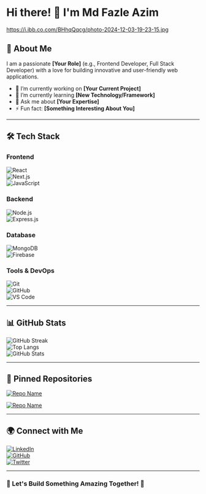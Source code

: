 # Hi there! 👋 I'm Md Fazle Azim  

https://i.ibb.co.com/BHhqQqcg/photo-2024-12-03-19-23-15.jpg 

## 🚀 About Me  
I am a passionate **[Your Role]** (e.g., Frontend Developer, Full Stack Developer) with a love for building innovative and user-friendly web applications.  
- 🔭 I’m currently working on **[Your Current Project]**  
- 🌱 I’m currently learning **[New Technology/Framework]**  
- 💬 Ask me about **[Your Expertise]**  
- ⚡ Fun fact: **[Something Interesting About You]**  

---

## 🛠️ Tech Stack  

### Frontend  
![React](https://img.shields.io/badge/React-61DAFB?style=for-the-badge&logo=react&logoColor=black)  
![Next.js](https://img.shields.io/badge/Next.js-000000?style=for-the-badge&logo=nextdotjs&logoColor=white)  
![JavaScript](https://img.shields.io/badge/JavaScript-F7DF1E?style=for-the-badge&logo=javascript&logoColor=black)  

### Backend  
![Node.js](https://img.shields.io/badge/Node.js-339933?style=for-the-badge&logo=nodedotjs&logoColor=white)  
![Express.js](https://img.shields.io/badge/Express.js-000000?style=for-the-badge&logo=express&logoColor=white)  

### Database  
![MongoDB](https://img.shields.io/badge/MongoDB-4EA94B?style=for-the-badge&logo=mongodb&logoColor=white)  
![Firebase](https://img.shields.io/badge/Firebase-FFCA28?style=for-the-badge&logo=firebase&logoColor=black)  

### Tools & DevOps  
![Git](https://img.shields.io/badge/Git-F05032?style=for-the-badge&logo=git&logoColor=white)  
![GitHub](https://img.shields.io/badge/GitHub-181717?style=for-the-badge&logo=github&logoColor=white)  
![VS Code](https://img.shields.io/badge/VS%20Code-007ACC?style=for-the-badge&logo=visualstudiocode&logoColor=white)  

---

## 📊 GitHub Stats  
![GitHub Streak](https://github-readme-streak-stats.herokuapp.com/?user=your-github-username&theme=dark)  
![Top Langs](https://github-readme-stats.vercel.app/api/top-langs/?username=your-github-username&layout=compact&theme=dark)  
![GitHub Stats](https://github-readme-stats.vercel.app/api?username=your-github-username&show_icons=true&theme=dark)  

---

## 📌 Pinned Repositories  
[![Repo Name](https://github-readme-stats.vercel.app/api/pin/?username=your-github-username&repo=your-repo-name&theme=dark)](https://github.com/your-github-username/your-repo-name)  

[![Repo Name](https://github-readme-stats.vercel.app/api/pin/?username=your-github-username&repo=your-repo-name&theme=dark)](https://github.com/your-github-username/your-repo-name)  

---

## 🌍 Connect with Me  
[![LinkedIn](https://img.shields.io/badge/LinkedIn-0077B5?style=for-the-badge&logo=linkedin&logoColor=white)](https://linkedin.com/in/your-profile)  
[![GitHub](https://img.shields.io/badge/GitHub-181717?style=for-the-badge&logo=github&logoColor=white)](https://github.com/your-github-username)  
[![Twitter](https://img.shields.io/badge/Twitter-1DA1F2?style=for-the-badge&logo=twitter&logoColor=white)](https://twitter.com/your-profile)  

---

### 🎯 Let's Build Something Amazing Together! 🚀  

